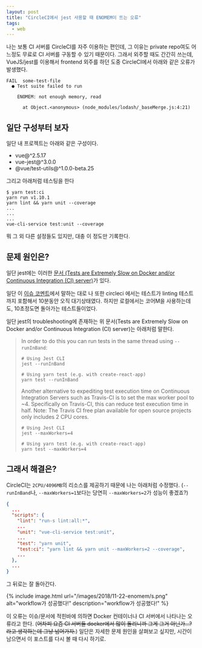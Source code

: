 ```yaml
---
layout: post
title: "CircleCI에서 jest 사용할 때 ENOMEM이 뜨는 오류"
tags:
  - web
---
```


나는 보통 CI 서버를 CircleCI를 자주 이용하는 편인데, 그 이유는 private repo여도 어느정도 무료로 CI 서버를 구동할 수 있기 때문이다. 그래서 외주할 때도 간간히 쓰는데, VueJS/jest를 이용해서 frontend 외주를 하던 도중 CircleCI에서 아래와 같은 오류가 발생했다.

```
FAIL  some-test-file
  ● Test suite failed to run

    ENOMEM: not enough memory, read

      at Object.<anonymous> (node_modules/lodash/_baseMerge.js:4:21)
```

## 일단 구성부터 보자

일단 내 프로젝트는 아래와 같은 구성이다.

* vue@^2.5.17
* vue-jest@^3.0.0
* @vue/test-utils@^1.0.0-beta.25

그리고 아래처럼 테스팅을 한다

```shell
$ yarn test:ci
yarn run v1.10.1
yarn lint && yarn unit --coverage
...
...
...
vue-cli-service test:unit --coverage
```

뭐 그 외 다른 설정들도 있지만, 대충 이 정도만 기록한다.

## 문제 원인은?

일단 jest에는 이러한 [문서 (Tests are Extremely Slow on Docker and/or Continuous Integration (CI) server)](https://jestjs.io/docs/en/troubleshooting.html#tests-are-extremely-slow-on-docker-and-or-continuous-integration-ci-server)가 있다.

일단 이 [이슈 코멘트](https://github.com/facebook/jest/issues/1524#issuecomment-262366820)에서 말하는 대로 나 또한 circleci 에서는 테스트가 linting 테스트까지 포함해서 10분동안 오직 대기상태였다. 하지만 로컬에서는 코어M을 사용하는데도, 10초정도면 돌아가는 테스트들이었다.

일단 jest의 troubleshooting에 존재하는 위 문서(Tests are Extremely Slow on Docker and/or Continuous Integration (CI) server)는 아래처럼 말한다.

> In order to do this you can run tests in the same thread using `--runInBand`:
>
> ```shell
> # Using Jest CLI
> jest --runInBand
>
> # Using yarn test (e.g. with create-react-app)
> yarn test --runInBand
> ```
>
> Another alternative to expediting test execution time on Continuous Integration Servers such as Travis-CI is to set the max worker pool to ~4. Specifically on Travis-CI, this can reduce test execution time in half. Note: The Travis CI free plan available for open source projects only includes 2 CPU cores.
>
> ```shell
> # Using Jest CLI
> jest --maxWorkers=4
>
> # Using yarn test (e.g. with create-react-app)
> yarn test --maxWorkers=4
> ```

## 그래서 해결은?

CircleCI는 `2CPU/4096MB`의 리소스를 제공하기 때문에 나는 아래처럼 수정했다. (`--runInBand`나, `--maxWorkers=1`보다는 당연히 `--maxWorkers=2`가 성능이 좋겠죠?)

```json
{
  ...
  "scripts": {
    "lint": "run-s lint:all:*",
    ...
    "unit": "vue-cli-service test:unit",
    ...
    "test": "yarn unit",
    "test:ci": "yarn lint && yarn unit --maxWorkers=2 --coverage",
    ...
  },
  ...
}
```

그 뒤로는 잘 돌아간다.

{% include image.html url="/images/2018/11-22-enomem/s.png" alt="workflow가 성공했다!" description="workflow가 성공했다!" %}

이 오류는 이슈/문서에 적힌바에 의하면 Docker 컨테이너나 CI 서버에서 나타나는 오류라고 한다. (~~어차피 요즘 CI 서버들 docker에서 많이 돌리니까 그게 그거 아닌가...? 라고 생각하는데 그냥 넘어가자.~~) 일단은 자세한 문제 원인을 살펴보고 싶지만, 시간이 남으면서 이 포스트를 다시 볼 때 다시 하기로.
